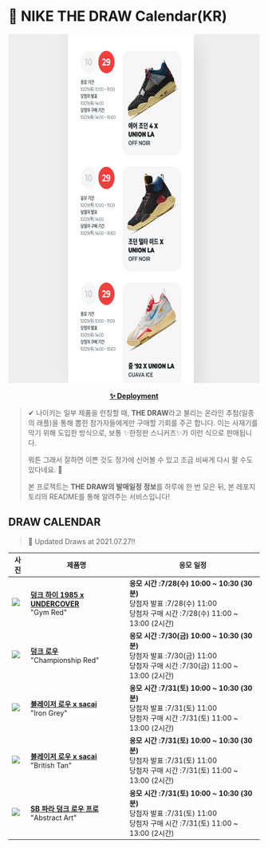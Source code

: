 # 👟 NIKE THE DRAW Calendar(KR)

<div align="center">
  <a href="https://junhoyeo.github.io/NIKE-THE-DRAW-Calendar/">
    <img src="./docs/images/preview.png" alt="Preview image of deployed application" height="700px" width="700px" />
  </a>
</div>

<p align="center">
  <a href="https://junhoyeo.github.io/NIKE-THE-DRAW-Calendar/">
    <strong>✨ Deployment</strong>
  </a>
</p>

> ✔ 나이키는 일부 제품을 런칭할 때, **THE DRAW**라고 불리는 온라인 추첨(일종의 래플)을 통해 뽑힌 참가자들에게만 구매할 기회를 주곤 합니다. 이는 사재기를 막기 위해 도입한 방식으로, 보통 ✨한정판 스니커즈✨가 이런 식으로 판매됩니다.
>
> 뭐튼 그래서 잘하면 이쁜 것도 정가에 신어볼 수 있고 조금 비싸게 다시 팔 수도 있다네요. 🤭
>
> 본 프로젝트는 **THE DRAW의 발매일정 정보**를 하루에 한 번 모은 뒤, 본 레포지토리의 README를 통해 알려주는 서비스입니다!

## DRAW CALENDAR

<!-- DRAW CALENDAR: START -->

> 👟 Updated Draws at 2021.07.27‼️

| 사진 | 제품명 | 응모 일정 |
| --- | ---- | ------- |
| <img src="https://static-breeze.nike.co.kr/kr/ko_kr/cmsstatic/product/DD9401-600/6a98e36d-d08a-42cd-a7ce-8048632d451a_primary.jpg?snkrBrowse" width="256" /> | <a href="https://www.nike.com/kr/launch/t/men/fw/nike-sportswear/DD9401-600/yshq89/nike-dunk-hi-1985-u"><strong>덩크 하이 1985 x UNDERCOVER</strong><br /></a> "Gym Red" | <strong>응모 시간 :7/28(수) 10:00 ~ 10:30 (30분)</strong><br />당첨자 발표 :7/28(수) 11:00<br />당첨자 구매 시간 :7/28(수) 11:00 ~ 13:00 (2시간) |
| <img src="https://static-breeze.nike.co.kr/kr/ko_kr/cmsstatic/product/DD1391-600/ef388c89-868f-4fe2-a792-db5878c51f8d_primary.jpg?snkrBrowse" width="256" /> | <a href="https://www.nike.com/kr/launch/t/men/fw/nike-sportswear/DD1391-600/tvpi59/nike-dunk-low-retro"><strong>덩크 로우</strong><br /></a> "Championship Red" | <strong>응모 시간 :7/30(금) 10:00 ~ 10:30 (30분)</strong><br />당첨자 발표 :7/30(금) 11:00<br />당첨자 구매 시간 :7/30(금) 11:00 ~ 13:00 (2시간) |
| <img src="https://static-breeze.nike.co.kr/kr/ko_kr/cmsstatic/product/DD1877-002/7ee92b1e-3fa8-4812-ad4a-68bdfa12e12c_primary.jpg?snkrBrowse" width="256" /> | <a href="https://www.nike.com/kr/launch/t/men/fw/nike-sportswear/DD1877-002/eghf89/nike-blazer-low-sacai"><strong>블레이저 로우 x sacai</strong><br /></a> "Iron Grey" | <strong>응모 시간 :7/31(토) 10:00 ~ 10:30 (30분)</strong><br />당첨자 발표 :7/31(토) 11:00<br />당첨자 구매 시간 :7/31(토) 11:00 ~ 13:00 (2시간) |
| <img src="https://static-breeze.nike.co.kr/kr/ko_kr/cmsstatic/product/DD1877-200/cbe5b8dc-c635-4056-8513-e909c9ddb8b8_primary.jpg?snkrBrowse" width="256" /> | <a href="https://www.nike.com/kr/launch/t/men/fw/nike-sportswear/DD1877-200/zqem47/nike-blazer-low-sacai"><strong>블레이저 로우 x sacai</strong><br /></a> "British Tan" | <strong>응모 시간 :7/31(토) 10:00 ~ 10:30 (30분)</strong><br />당첨자 발표 :7/31(토) 11:00<br />당첨자 구매 시간 :7/31(토) 11:00 ~ 13:00 (2시간) |
| <img src="https://static-breeze.nike.co.kr/kr/ko_kr/cmsstatic/product/DH7695-600/da98dbe4-767f-402d-9ab3-9eda0203c2c5_primary.jpg?snkrBrowse" width="256" /> | <a href="https://www.nike.com/kr/launch/t/adult-unisex/fw/action-outdoor/DH7695-600/xnab25/nike-sb-dunk-low-pro-qs"><strong>SB 파라 덩크 로우 프로</strong><br /></a> "Abstract Art" | <strong>응모 시간 :7/31(토) 10:00 ~ 10:30 (30분)</strong><br />당첨자 발표 :7/31(토) 11:00<br />당첨자 구매 시간 :7/31(토) 11:00 ~ 13:00 (2시간) |

<!-- DRAW CALENDAR: END -->
